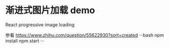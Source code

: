 # 渐进式图片加载 demo
React progressive  image loading

参看 https://www.zhihu.com/question/55622930?sort=created
···bash
npm install
npm start
···